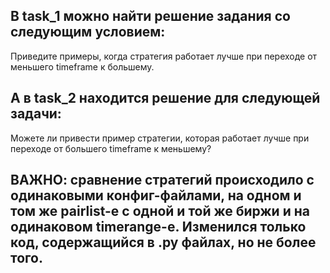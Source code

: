 ## В task_1 можно найти решение задания со следующим условием:

Приведите примеры, когда стратегия работает лучше при переходе от меньшего timeframe к большему.

## А в task_2 находится решение для следующей задачи:

Можете ли привести пример стратегии, которая работает лучше при переходе от большего timeframe к меньшему?

## ВАЖНО: сравнение стратегий происходило с одинаковыми конфиг-файлами, на одном и том же pairlist-е с одной и той же биржи и на одинаковом timerange-е. Изменился только код, содержащийся в .py файлах, но не более того.